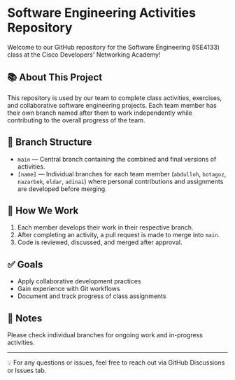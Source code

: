 # Software Engineering Activities Repository

Welcome to our GitHub repository for the Software Engineering (ISE4133) class at the Cisco Developers' Networking Academy!

## 📚 About This Project
This repository is used by our team to complete class activities, exercises, and collaborative software engineering projects. Each team member has their own branch named after them to work independently while contributing to the overall progress of the team.

## 🔀 Branch Structure
- `main` — Central branch containing the combined and final versions of activities.
- `[name]` — Individual branches for each team member (`abdulloh`, `botagoz`, `nazarbek`, `eldar`, `adinai`) where personal contributions and assignments are developed before merging.

## 🔧 How We Work
1. Each member develops their work in their respective branch.
2. After completing an activity, a pull request is made to merge into `main`.
3. Code is reviewed, discussed, and merged after approval.

## ✅ Goals
- Apply collaborative development practices
- Gain experience with Git workflows
- Document and track progress of class assignments

## 📎 Notes
Please check individual branches for ongoing work and in-progress activities.

---

💡 For any questions or issues, feel free to reach out via GitHub Discussions or Issues tab.
